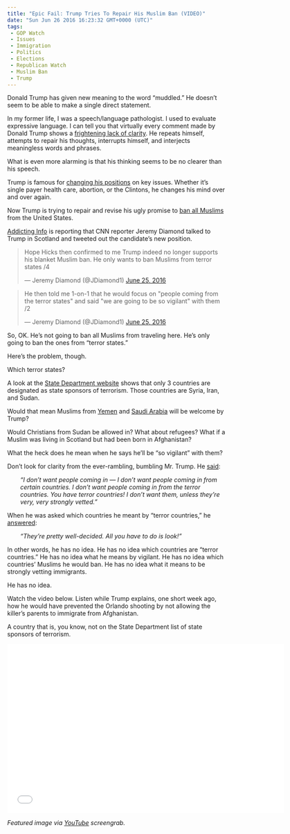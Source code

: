 ```yaml
---
title: "Epic Fail: Trump Tries To Repair His Muslim Ban (VIDEO)"
date: "Sun Jun 26 2016 16:23:32 GMT+0000 (UTC)"
tags: 
 - GOP Watch
 - Issues
 - Immigration
 - Politics
 - Elections
 - Republican Watch
 - Muslim Ban
 - Trump
---
```

<p>Donald Trump has given new meaning to the word &#x201C;muddled.&#x201D; He doesn&#x2019;t seem to be able to make a single&#xA0;direct statement.</p><p>In my former life, I was a speech/language pathologist. I used to evaluate expressive language. I can tell you that virtually every comment made by Donald Trump shows a <a href="http://thinkprogress.org/politics/2015/09/15/3701215/donald-trump-talks-funny-2/" onclick="__gaTracker(&apos;send&apos;, &apos;event&apos;, &apos;outbound-article&apos;, &apos;http://thinkprogress.org/politics/2015/09/15/3701215/donald-trump-talks-funny-2/&apos;, &apos;frightening lack of clarity&apos;);">frightening lack of clarity</a>. He repeats himself, attempts to repair his thoughts, interrupts himself, and interjects meaningless words and phrases.</p><p>What is even more alarming is that his thinking&#xA0;seems to be no clearer than his speech.</p><p>Trump is famous for <a href="http://www.cnn.com/2016/03/31/politics/donald-trump-positions-flip-flops/" onclick="__gaTracker(&apos;send&apos;, &apos;event&apos;, &apos;outbound-article&apos;, &apos;http://www.cnn.com/2016/03/31/politics/donald-trump-positions-flip-flops/&apos;, &apos;changing his positions&apos;);">changing his positions</a> on key issues. Whether it&#x2019;s single payer health care, abortion, or&#xA0;the Clintons, he changes his mind over and over again.</p><p>Now Trump is trying to repair and revise his&#xA0;ugly promise to <a href="http://www.cnn.com/2015/12/07/politics/donald-trump-muslim-ban-immigration/" onclick="__gaTracker(&apos;send&apos;, &apos;event&apos;, &apos;outbound-article&apos;, &apos;http://www.cnn.com/2015/12/07/politics/donald-trump-muslim-ban-immigration/&apos;, &apos;ban all Muslims&apos;);">ban all Muslims</a> from the United States.</p><p><a href="http://addictinginfo.org/2016/06/25/trump-fixes-his-muslim-ban-somehow-makes-it-even-worse-tweets/" onclick="__gaTracker(&apos;send&apos;, &apos;event&apos;, &apos;outbound-article&apos;, &apos;http://addictinginfo.org/2016/06/25/trump-fixes-his-muslim-ban-somehow-makes-it-even-worse-tweets/&apos;, &apos;Addicting Info&apos;);">Addicting Info</a> is reporting that CNN reporter Jeremy Diamond talked to Trump in Scotland and tweeted out the candidate&#x2019;s new position.</p><blockquote class="twitter-tweet" data-width="500"><p lang="en" dir="ltr">Hope Hicks then confirmed to me Trump indeed no longer supports his blanket Muslim ban. He only wants to ban Muslims from terror states /4</p>
<p>&#x2014; Jeremy Diamond (@JDiamond1) <a href="https://twitter.com/JDiamond1/status/746728782074118144" onclick="__gaTracker(&apos;send&apos;, &apos;event&apos;, &apos;outbound-article&apos;, &apos;https://twitter.com/JDiamond1/status/746728782074118144&apos;, &apos;June 25, 2016&apos;);">June 25, 2016</a></p></blockquote><p><script async src="//platform.twitter.com/widgets.js" charset="utf-8"></script></p><blockquote class="twitter-tweet" data-width="500"><p lang="en" dir="ltr">He then told me 1-on-1 that he would focus on &quot;people coming from the terror states&quot; and said &quot;we are going to be so vigilant&quot; with them /2</p>
<p>&#x2014; Jeremy Diamond (@JDiamond1) <a href="https://twitter.com/JDiamond1/status/746727660978642944" onclick="__gaTracker(&apos;send&apos;, &apos;event&apos;, &apos;outbound-article&apos;, &apos;https://twitter.com/JDiamond1/status/746727660978642944&apos;, &apos;June 25, 2016&apos;);">June 25, 2016</a></p></blockquote><p><script async src="//platform.twitter.com/widgets.js" charset="utf-8"></script></p><p>So, OK. He&#x2019;s not going to ban all Muslims from traveling here. He&#x2019;s only going to ban the ones from &#x201C;terror states.&#x201D;</p><p>Here&#x2019;s the problem, though.</p><p>Which terror states?</p><p>A look at the <a href="http://www.state.gov/j/ct/list/c14151.htm" onclick="__gaTracker(&apos;send&apos;, &apos;event&apos;, &apos;outbound-article&apos;, &apos;http://www.state.gov/j/ct/list/c14151.htm&apos;, &apos;State Department website&apos;);">State Department website</a>&#xA0;shows that only 3 countries are designated as state sponsors of terrorism. Those countries are Syria, Iran, and Sudan.</p><p>Would&#xA0;that mean Muslims from <a href="http://www.criticalthreats.org/yemen" onclick="__gaTracker(&apos;send&apos;, &apos;event&apos;, &apos;outbound-article&apos;, &apos;http://www.criticalthreats.org/yemen&apos;, &apos;Yemen&apos;);">Yemen</a>&#xA0;and <a href="http://www.cato.org/publications/commentary/terrorist-sponsors-saudi-arabia-pakistan-china" onclick="__gaTracker(&apos;send&apos;, &apos;event&apos;, &apos;outbound-article&apos;, &apos;http://www.cato.org/publications/commentary/terrorist-sponsors-saudi-arabia-pakistan-china&apos;, &apos;Saudi Arabia&apos;);">Saudi Arabia</a> will be welcome by Trump?</p><p>Would Christians from Sudan be allowed in? What about refugees? What if a Muslim was living in Scotland but had been born in Afghanistan?</p><p>What the heck does he mean when he says he&#x2019;ll be &#x201C;so vigilant&#x201D; with them?</p><p>Don&#x2019;t look for clarity from the ever-rambling, bumbling Mr. Trump. He <a href="http://www.nbcnews.com/politics/2016-election/donald-trump-scotland-muslim-ban-i-dont-want-people-terror-n598956" onclick="__gaTracker(&apos;send&apos;, &apos;event&apos;, &apos;outbound-article&apos;, &apos;http://www.nbcnews.com/politics/2016-election/donald-trump-scotland-muslim-ban-i-dont-want-people-terror-n598956&apos;, &apos;said&apos;);">said</a>:</p><p class="p1" style="padding-left: 30px;"><em><span class="s1">&#x201C;I don&#x2019;t want people coming in &#x2014; I don&#x2019;t want people coming in from certain countries. I don&#x2019;t want people coming in from the terror countries. You have terror countries! I don&#x2019;t want them, unless they&#x2019;re very, very strongly vetted.&#x201D;</span></em></p><p class="p1">When he was asked which countries he meant by &#x201C;terror countries,&#x201D; he <a href="http://www.nbcnews.com/politics/2016-election/donald-trump-scotland-muslim-ban-i-dont-want-people-terror-n598956" onclick="__gaTracker(&apos;send&apos;, &apos;event&apos;, &apos;outbound-article&apos;, &apos;http://www.nbcnews.com/politics/2016-election/donald-trump-scotland-muslim-ban-i-dont-want-people-terror-n598956&apos;, &apos;answered&apos;);">answered</a>:</p><p class="p1" style="padding-left: 30px;"><em><span class="s1">&#x201C;They&#x2019;re pretty well-decided. All you have to do is look!&#x201D;</span></em></p><p class="p1">In other words, he has no idea. He has no idea which countries are &#x201C;terror countries.&#x201D; He has no idea what&#xA0;he means by vigilant. He has no idea which countries&#x2019; Muslims he would ban. He has no idea what it means to be strongly vetting immigrants.</p><p class="p1">He has no idea.</p><p class="p1">Watch the video below. Listen while Trump explains, one short week ago, how he would have prevented&#xA0;the Orlando shooting by not allowing the killer&#x2019;s parents to immigrate from Afghanistan.</p><p class="p1">A country that is, you know, not on the State Department&#xA0;list of state sponsors of terrorism.</p><p><span class="embed-youtube" style="text-align:center; display: block;"><iframe class="youtube-player" type="text/html" width="640" height="390" src="//www.youtube.com/embed/tXwrHzpUERU?version=3&amp;rel=1&amp;fs=1&amp;autohide=2&amp;showsearch=0&amp;showinfo=1&amp;iv_load_policy=1&amp;wmode=transparent" allowfullscreen="true" style="border:0;"></iframe></span></p><p><em>Featured image via <a href="https://www.youtube.com/watch?v=tXwrHzpUERU" onclick="__gaTracker(&apos;send&apos;, &apos;event&apos;, &apos;outbound-article&apos;, &apos;https://www.youtube.com/watch?v=tXwrHzpUERU&apos;, &apos;YouTube&apos;);">YouTube</a> screengrab.</em></p><p>&#xA0;</p>